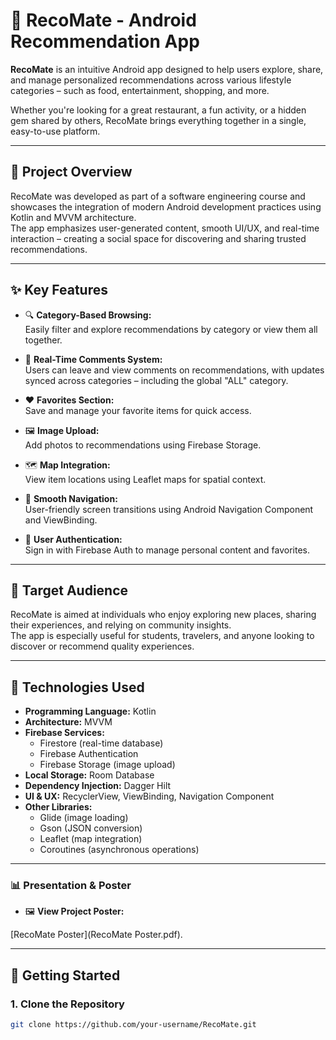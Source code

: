 # 📱 RecoMate - Android Recommendation App

**RecoMate** is an intuitive Android app designed to help users explore, share, and manage personalized recommendations across various lifestyle categories – such as food, entertainment, shopping, and more.

Whether you're looking for a great restaurant, a fun activity, or a hidden gem shared by others, RecoMate brings everything together in a single, easy-to-use platform.

---

## 🧠 Project Overview

RecoMate was developed as part of a software engineering course and showcases the integration of modern Android development practices using Kotlin and MVVM architecture.  
The app emphasizes user-generated content, smooth UI/UX, and real-time interaction – creating a social space for discovering and sharing trusted recommendations.

---

## ✨ Key Features

- 🔍 **Category-Based Browsing:**  
  Easily filter and explore recommendations by category or view them all together.

- 💬 **Real-Time Comments System:**  
  Users can leave and view comments on recommendations, with updates synced across categories – including the global "ALL" category.

- ❤️ **Favorites Section:**  
  Save and manage your favorite items for quick access.

- 🖼️ **Image Upload:**  
  Add photos to recommendations using Firebase Storage.

- 🗺️ **Map Integration:**  
  View item locations using Leaflet maps for spatial context.

- 🧭 **Smooth Navigation:**  
  User-friendly screen transitions using Android Navigation Component and ViewBinding.

- 👤 **User Authentication:**  
  Sign in with Firebase Auth to manage personal content and favorites.

---

## 🎯 Target Audience

RecoMate is aimed at individuals who enjoy exploring new places, sharing their experiences, and relying on community insights.  
The app is especially useful for students, travelers, and anyone looking to discover or recommend quality experiences.

---

## 🧱 Technologies Used

- **Programming Language:** Kotlin  
- **Architecture:** MVVM  
- **Firebase Services:**  
  - Firestore (real-time database)  
  - Firebase Authentication  
  - Firebase Storage (image upload)  
- **Local Storage:** Room Database  
- **Dependency Injection:** Dagger Hilt  
- **UI & UX:** RecyclerView, ViewBinding, Navigation Component  
- **Other Libraries:**  
  - Glide (image loading)  
  - Gson (JSON conversion)  
  - Leaflet (map integration)  
  - Coroutines (asynchronous operations)

---
### 📊 Presentation & Poster

- 🖼️ **View Project Poster:**  

 [RecoMate Poster](‏‏RecoMate Poster.pdf).



---
## 🚀 Getting Started

### 1. Clone the Repository
```bash
git clone https://github.com/your-username/RecoMate.git

